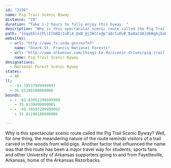 ```yaml
---
id: "2156"
name: Pig Trail Scenic Byway
distance: "19"
duration: "Take 1-2 hours to fully enjoy this byway. "
description: "Why is this spectacular scenic route called the Pig Trail Scenic Byway? Well, for one thing, the meandering nature of the route reminds one of a trail created by pigs wandering through the woods."
path: "{oqyEbln{PL]Z[bBQ|IuD|A_@xB_@jIWlCs@p^aQrIuDvB_BxBaCdA}@bBgAjDaBdDqBbCoB`Ae@jASfDFrHt@dInA~Bz@`GzExC|@vDf@~@^jMrI|A~AhAnB~FfNtAfC`DjDpB`Ax@RpObC|B~@xQtK~Q~QbEpHl@x@t@h@xAh@hCZbRj@tKe@xGm@jHM|E`C~Bv@vLlBdCR|DDnE_@lCi@l@ZnB`BlF`BhAP`CEhBJbBz@tBlBRt@TfE^hBrAjEnCzElArDNfBNPh@Vr@Ct@g@bAmAnAq@pHaB~@?t@`@`EfIbAlAt@\\dAOl@[|@w@nCaDbDaHh@y@d@[l@KtCJ`EtA|@~@nAzCj@dAZVzAx@vA^jBXh@EfDw@h@e@~@wBj@o@v@e@fKgC~BKvBa@rAq@jCuBbAsAbAwChAcEvBsKNY`KaI|H_ErB[hAL~L`CtBPdJk@|Cg@xDyA|A_AlDcNj@o@bBo@lA?`ATdEvClGrBdBt@vE~AXPXp@tBzGfAzAjB~AtBpAzA^dAl@j@JxBIbHN|AK~@Sd@YBWIQk@SyF_AK_@BYTM|CKlEs@rFBb@I^S~@sBZ[`@OhCJn@ElDoDxB}@b@?ZJd@f@bB~CPj@j@zEh@dHT~@r@r@tCx@PNPv@Dd@EfB|@|UNb@dAXXZBd@]dBBdAr@tC~AxCj@nBLhANpIT|DVdA`@z@bA~@bAZxSpBhAVrBt@~@jA|ClF~AxDlE`M|DlHxBrB~OtI`IxErClBlC`Cx@rAtDrJl@z@ZVv@Dj@IfB_AzJuIhDaFhAgAtKgGrBk@jBGvZ~An`@Z|@PlBrA~UpTtHfEt@Rl@AxEwAx@GXJxClEbB~ArD`CX`@ZvAtAbQJf@^TTERSNk@x@{HXwA^e@~@a@bADrBnAt@v@bAxB`@d@b@Ld@Q`A_BZOvGo@lEiAdJyDdUsItFsCt@Sh@Ft@h@pDtDhDvC`B\\jDYhLyB~AGlEp@t@Ch@g@L_@JoDRq@^]TCrA@fJzAlDjBn@LfCHnQfA`QxApC~@|BrAjA`AlB~B"
websites:
  - url: "http://www.fs.usda.gov/osfnf"
    name: "Ozark-St. Francis National Forests"
  - url: "http://www.arkansas.com/things-to-do/scenic-drives/pig-trail.aspx"
    name: Pig Trail Scenic Byway
designations:
  - National Forest Scenic Byway
states:
  - AR
ll:
  - -93.79537999999997
  - 35.81198100000006
bounds:
  - - -93.83952299999999
    - 35.6130490000001
  - - -93.78587299999992
    - 35.81198100000006

---
```


Why is this spectacular scenic route called the Pig Trail Scenic Byway? Well, for one thing, the meandering nature of the route reminds visitors of a trail carved in the woods from wild pigs. Another factor that influenced the name was that this route has been a major travel way for students, sports fans and other University of Arkansas supporters going to and from Fayetteville, Arkansas, home of the Arkansas Razorbacks.

